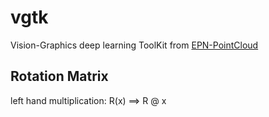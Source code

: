 # vgtk
Vision-Graphics deep learning ToolKit from [EPN-PointCloud](https://github.com/nintendops/EPN_PointCloud)


## Rotation Matrix

left hand multiplication:
R(x) ==> R @ x